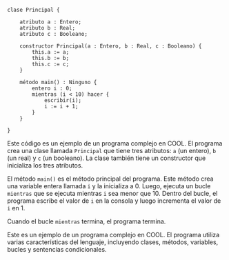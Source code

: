 ```cool
clase Principal {

    atributo a : Entero;
    atributo b : Real;
    atributo c : Booleano;

    constructor Principal(a : Entero, b : Real, c : Booleano) {
        this.a := a;
        this.b := b;
        this.c := c;
    }

    método main() : Ninguno {
        entero i : 0;
        mientras (i < 10) hacer {
            escribir(i);
            i := i + 1;
        }
    }

}
```

Este código es un ejemplo de un programa complejo en COOL. El programa crea una clase llamada `Principal` que tiene tres atributos: `a` (un entero), `b` (un real) y `c` (un booleano). La clase también tiene un constructor que inicializa los tres atributos.

El método `main()` es el método principal del programa. Este método crea una variable entera llamada `i` y la inicializa a 0. Luego, ejecuta un bucle `mientras` que se ejecuta mientras `i` sea menor que 10. Dentro del bucle, el programa escribe el valor de `i` en la consola y luego incrementa el valor de `i` en 1.

Cuando el bucle `mientras` termina, el programa termina.

Este es un ejemplo de un programa complejo en COOL. El programa utiliza varias características del lenguaje, incluyendo clases, métodos, variables, bucles y sentencias condicionales.